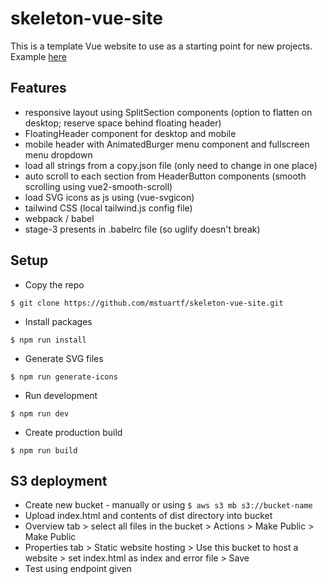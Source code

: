 # skeleton-vue-site

This is a template Vue website to use as a starting point for new projects. Example [here](http://skeleton-vue-site.s3-website.eu-west-2.amazonaws.com)

## Features

* responsive layout using SplitSection components (option to flatten on desktop; reserve space behind floating header)
* FloatingHeader component for desktop and mobile
* mobile header with AnimatedBurger menu component and fullscreen menu dropdown
* load all strings from a copy.json file (only need to change in one place)
* auto scroll to each section from HeaderButton components (smooth scrolling using vue2-smooth-scroll)
* load SVG icons as js using (vue-svgicon)
* tailwind CSS (local tailwind.js config file)
* webpack / babel
* stage-3 presents in .babelrc file (so uglify doesn't break)

## Setup

* Copy the repo

`$ git clone https://github.com/mstuartf/skeleton-vue-site.git`

* Install packages

`$ npm run install`

* Generate SVG files

`$ npm run generate-icons`

* Run development

`$ npm run dev`

* Create production build

`$ npm run build`

## S3 deployment

* Create new bucket - manually or using `$ aws s3 mb s3://bucket-name`
* Upload index.html and contents of dist directory into bucket
* Overview tab > select all files in the bucket > Actions > Make Public > Make Public
* Properties tab > Static website hosting > Use this bucket to host a website > set index.html as index and error file > Save
* Test using endpoint given
